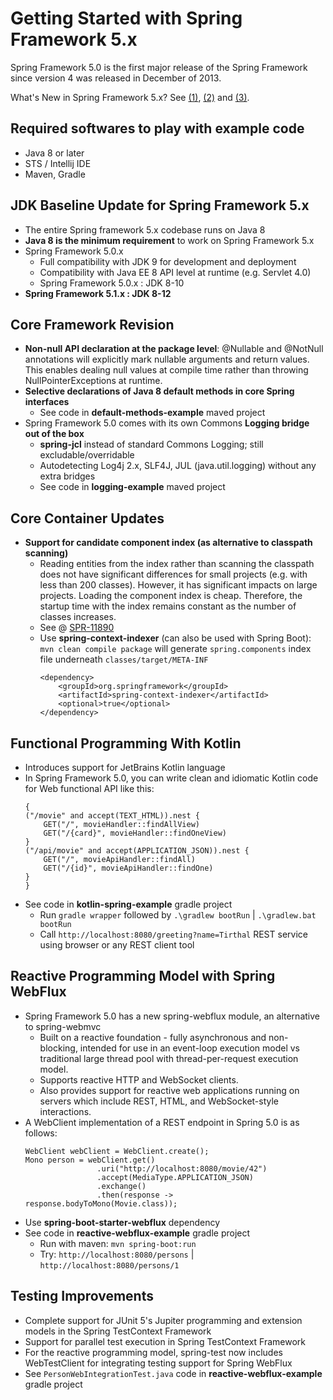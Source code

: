 # Getting Started with Spring Framework 5.x

Spring Framework 5.0 is the first major release of the Spring Framework since version 4 was released in December of 2013.

What's New in Spring Framework 5.x? See [(1)](https://spring.io/blog/2017/09/28/spring-framework-5-0-goes-ga), [(2)](https://github.com/spring-projects/spring-framework/wiki/What%27s-New-in-Spring-Framework-5.x) and [(3)](https://dzone.com/articles/whats-new-in-spring-framework-5).

## Required softwares to play with example code

* Java 8 or later
* STS / Intellij IDE
* Maven, Gradle

## JDK Baseline Update for Spring Framework 5.x

* The entire Spring framework 5.x codebase runs on Java 8
* __Java 8 is the minimum requirement__ to work on Spring Framework 5.x
* Spring Framework 5.0.x 
	* Full compatibility with JDK 9 for development and deployment
	* Compatibility with Java EE 8 API level at runtime (e.g. Servlet 4.0)
	* Spring Framework 5.0.x : JDK 8-10
* __Spring Framework 5.1.x : JDK 8-12__

## Core Framework Revision

* __Non-null API declaration at the package level__: @Nullable and @NotNull annotations will explicitly mark nullable arguments and return values. This enables dealing null values at compile time rather than throwing NullPointerExceptions at runtime.
* __Selective declarations of Java 8 default methods in core Spring interfaces__ 
	* See code in __default-methods-example__ maved project
* Spring Framework 5.0 comes with its own Commons __Logging bridge out of the box__
	* __spring-jcl__ instead of standard Commons Logging; still excludable/overridable
	* Autodetecting Log4j 2.x, SLF4J, JUL (java.util.logging) without any extra bridges
	* See code in __logging-example__ maved project

## Core Container Updates

* __Support for candidate component index (as alternative to classpath scanning)__
	* Reading entities from the index rather than scanning the classpath does not have significant differences for small projects (e.g. with less than 200 classes). However, it has significant impacts on large projects. Loading the component index is cheap. Therefore, the startup time with the index remains constant as the number of classes increases.
	* See @ [SPR-11890](https://jira.spring.io/browse/SPR-11890)
	* Use __spring-context-indexer__ (can also be used with Spring Boot): `mvn clean compile package` will generate `spring.components` index file underneath `classes/target/META-INF`
		```
		<dependency>
			<groupId>org.springframework</groupId>
			<artifactId>spring-context-indexer</artifactId>
			<optional>true</optional>
		</dependency>
		```

## Functional Programming With Kotlin

* Introduces support for JetBrains Kotlin language
* In Spring Framework 5.0, you can write clean and idiomatic Kotlin code for Web functional API like this:
	```
	{
	("/movie" and accept(TEXT_HTML)).nest {
		GET("/", movieHandler::findAllView)
		GET("/{card}", movieHandler::findOneView)
	}
	("/api/movie" and accept(APPLICATION_JSON)).nest {
		GET("/", movieApiHandler::findAll)
		GET("/{id}", movieApiHandler::findOne)
	}
	}
	```
* See code in __kotlin-spring-example__ gradle project
	* Run `gradle wrapper` followed by `.\gradlew bootRun` | `.\gradlew.bat bootRun` 
	* Call `http://localhost:8080/greeting?name=Tirthal` REST service using browser or any REST client tool

## Reactive Programming Model with Spring WebFlux

* Spring Framework 5.0 has a new spring-webflux module, an alternative to spring-webmvc 
	* Built on a reactive foundation - fully asynchronous and non-blocking, intended for use in an event-loop execution model vs traditional large thread pool with thread-per-request execution model.
	* Supports reactive HTTP and WebSocket clients. 
	* Also provides support for reactive web applications running on servers which include REST, HTML, and WebSocket-style interactions.
* A WebClient implementation of a REST endpoint in Spring 5.0 is as follows:
	```
	WebClient webClient = WebClient.create();
	Mono person = webClient.get()
					.uri("http://localhost:8080/movie/42")
					.accept(MediaType.APPLICATION_JSON)
					.exchange()
					.then(response -> response.bodyToMono(Movie.class));
	```
* Use __spring-boot-starter-webflux__ dependency
* See code in __reactive-webflux-example__ gradle project
	* Run with maven: `mvn spring-boot:run`
	* Try: `http://localhost:8080/persons` | `http://localhost:8080/persons/1`

## Testing Improvements

* Complete support for JUnit 5's Jupiter programming and extension models in the Spring TestContext Framework
* Support for parallel test execution in Spring TestContext Framework
* For the reactive programming model, spring-test now includes WebTestClient for integrating testing support for Spring WebFlux
* See `PersonWebIntegrationTest.java` code in __reactive-webflux-example__ gradle project